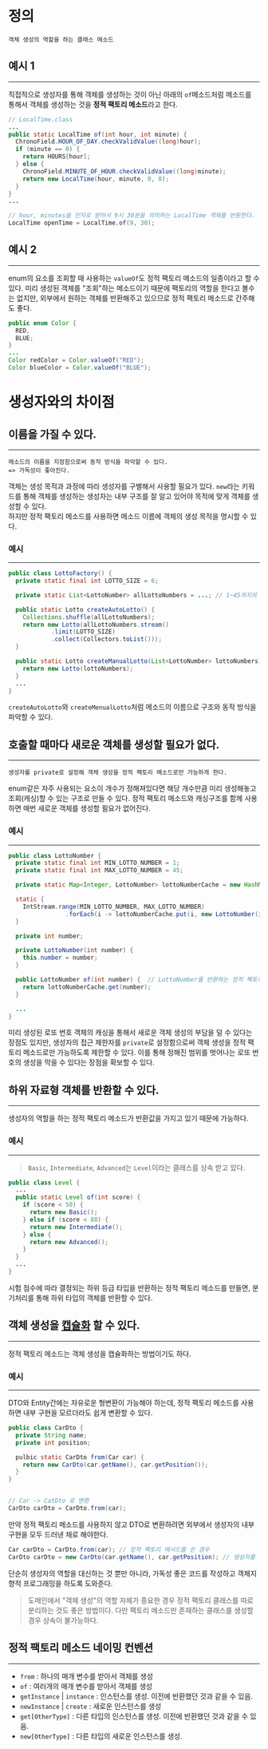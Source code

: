 # 정의

```
객체 생성의 역할을 하는 클래스 메소드
```
## 예시 1
---
직접적으로 생성자를 통해 객체를 생성하는 것이 아닌 
아래의 `of`메소드처럼 메소드를 통해서 객체를 생성하는 것을 **정적 팩토리 메소드**라고 한다.
```java
// LocalTime.class
...
public static LocalTime of(int hour, int minute) {
  ChronoField.HOUR_OF_DAY.checkValidValue((long)hour);
  if (minute == 0) {
    return HOURS[hour];
  } else {
    ChronoField.MINUTE_OF_HOUR.checkValidValue((long)minute);
    return new LocalTime(hour, minute, 0, 0);
  }
}
...

// hour, minutes을 인자로 받아서 9시 30분을 의미하는 LocalTime 객체를 반환한다.
LocalTime openTime = LocalTime.of(9, 30);
```


## 예시 2
---
enum의 요소를 조회할 때 사용하는 `valueOf`도 정적 팩토리 메소드의 일종이라고 할 수 있다. 미리 생성된 객체를 "조회"하는 메소드이기 때문에 팩토리의 역할을 한다고 볼수는 없지만, 외부에서 원하는 객체를 반환해주고 있으므로 정적 팩토리 메소드로 간주해도 좋다.

```java
public enum Color {
  RED,
  BLUE;
}
...
Color redColor = Color.valueOf("RED");
Color blueColor = Color.valueOf("BLUE");
```

# 생성자와의 차이점
## 이름을 가질 수 있다.
---
```
메소드의 이름을 지정함으로써 동작 방식을 파악할 수 있다.
=> 가독성이 좋아진다.
```
객체는 생성 목적과 과정에 따라 생성자를 구별해서 사용할 필요가 있다. `new`라는 키워드를 통해 객체를 생성하는 생성자는 내부 구조를 잘 알고 있어야 목적에 맞게 객체를 생성할 수 있다.     
하지만 정적 팩토리 메소드를 사용하면 메소드 이름에 객체의 생성 목적을 명시할 수 있다.

### 예시
---
```java
public class LottoFactory() {
  private static final int LOTTO_SIZE = 6;

  private static List<LottoNumber> allLottoNumbers = ...; // 1~45까지의 로또 넘버

  public static Lotto createAutoLotto() {
    Collections.shuffle(allLottoNumbers);
    return new Lotto(allLottoNumbers.stream()
            .limit(LOTTO_SIZE)
            .collect(Collectors.toList()));
  }

  public static Lotto createManualLotto(List<LottoNumber> lottoNumbers) {
    return new Lotto(lottoNumbers);
  }
  ...
}
```
`createAutoLotto`와 `createMenualLotto`처럼 메소드의 이름으로 구조와 동작 방식을 파악할 수 있다.

## 호출할 때마다 새로운 객체를 생성할 필요가 없다.
---
```
생성자를 private로 설정해 객체 생성을 정적 팩토리 메소드로만 가능하게 한다.
```
enum같은 자주 사용되는 요소이 개수가 정해져있다면 해당 개수만큼 미리 생성해놓고 조회(캐싱)할 수 있는 구조로 만들 수 있다.
정적 팩토리 메소드와 캐싱구조를 함께 사용하면 매번 새로운 객체를 생성할 필요가 없어진다.

### 예시
---
```java
public class LottoNumber {
  private static final int MIN_LOTTO_NUMBER = 1;
  private static final int MAX_LOTTO_NUMBER = 45;

  private static Map<Integer, LottoNumber> lottoNumberCache = new HashMap<>();

  static {
    IntStream.range(MIN_LOTTO_NUMBER, MAX_LOTTO_NUMBER)
                .forEach(i -> lottoNumberCache.put(i, new LottoNumber(i)));
  }

  private int number;

  private LottoNumber(int number) {
    this.number = number;
  }

  public LottoNumber of(int number) {  // LottoNumber를 반환하는 정적 팩토리 메서드
    return lottoNumberCache.get(number);
  }

  ...
}
```
미리 생성된 로또 번호 객체의 캐싱을 통해서 새로운 객체 생성의 부담을 덜 수 있다는 장점도 있지만, 생성자의 접근 제한자를 `private`로 설정함으로써 객체 생성을 정적 팩토리 메소드로만 가능하도록 제한할 수 있다.
이를 통해 정해진 범위를 벗어나는 로또 번호의 생성을 막을 수 있다는 장점을 확보할 수 있다.

## 하위 자료형 객체를 반환할 수 있다.
---
생성자의 역할을 하는 정적 팩토리 메소드가 반환값을 가지고 있기 때문에 가능하다.

### 예시 
---

> `Basic`, `Intermediate`, `Advanced`는 `Level`이라는 클래스를 상속 받고 있다.

```java
public class Level {
  ...
  public static Level of(int score) {
    if (score < 50) {
      return new Basic();
    } else if (score < 80) {
      return new Intermediate();
    } else {
      return new Advanced();
    }
  }
  ...
}
```
시험 점수에 따라 결정되는 하위 등급 타입을 반환하는 정적 팩토리 메소드를 만들면, 분기처리를 통해 하위 타입의 객체를 반환할 수 있다.

## 객체 생성을 [캡슐화](/Java/%EC%BA%A1%EC%8A%90%ED%99%94.md) 할 수 있다.
---
정적 팩토리 메소드는 객체 생성을 캡슐화하는 방법이기도 하다.

### 예시
---
DTO와 Entity간에는 자유로운 형변환이 가능해야 하는데, 정적 팩토리 메소드를 사용하면 내부 구현을 모르더라도 쉽게 변환할 수 있다.

```java
public class CarDto {
  private String name;
  private int position;

  pulbic static CarDto from(Car car) {
    return new CarDto(car.getName(), car.getPosition());
  }
}


// Car -> CatDto 로 변환
CarDto carDto = CarDto.from(car);
```
만약 정적 팩토리 메소드를 사용하지 않고 DTO로 변환하려면 외부에서 생성자의 내부 구현을 모두 드러낸 채로 해야한다.
```java
Car carDto = CarDto.from(car); // 정적 팩토리 메서드를 쓴 경우
CarDto carDto = new CarDto(car.getName(), car.getPosition); // 생성자를 쓴 경우
```
단순히 생성자의 역할을 대신하는 것 뿐만 아니라, 가독성 좋은 코드를 작성하고 객체지향적 프로그래밍을 하도록 도와준다. 

>도메인에서 "객체 생성"의 역할 자체가 중요한 경우 정적 팩토리 클래스를 따로 분리하는 것도 좋은 방법이다. 다만 팩토리 메소드만 존재하는 클래스를 생성할 경우 상속이 불가능하다.

## 정적 팩토리 메소드 네이밍 컨벤션
---
- `from` : 하나의 매개 변수를 받아서 객체를 생성
- `of` : 여러개의 매개 변수를 받아서 객체를 생성
- `getInstance` | `instance` : 인스턴스를 생성. 이전에 반환했던 것과 같을 수 있음.
- `newInstance` | `create` : 새로운 인스턴스를 생성
- `get[OtherType]` : 다른 타입의 인스턴스를 생성. 이전에 반환했던 것과 같을 수 있음.
- `new[OtherType]` : 다른 타입의 새로운 인스턴스를 생성.

